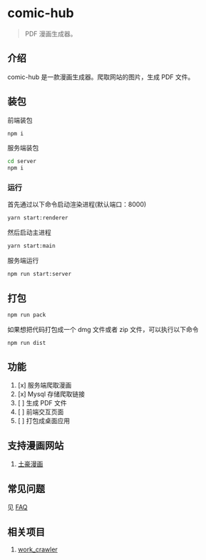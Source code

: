 # comic-hub

> PDF 漫画生成器。

## 介绍

comic-hub 是一款漫画生成器。爬取网站的图片，生成 PDF 文件。

## 装包

前端装包

```bash
npm i
```

服务端装包

```bash
cd server
npm i
```

### 运行

首先通过以下命令启动渲染进程(默认端口：8000)

```bash
yarn start:renderer
```

然后启动主进程

```bash
yarn start:main
```

服务端运行

```bash
npm run start:server
```

## 打包

```bash
npm run pack
```

如果想把代码打包成一个 dmg 文件或者 zip 文件，可以执行以下命令

```bash
npm run dist
```

## 功能

1. [x] 服务端爬取漫画
2. [x] Mysql 存储爬取链接
3. [ ] 生成 PDF 文件
4. [ ] 前端交互页面
5. [ ] 打包成桌面应用

## 支持漫画网站

1. [土豪漫画](https://www.manhuagui.com)

## 常见问题

见 [FAQ](./docs/faq.md)

## 相关项目

1. [work_crawler](https://github.com/kanasimi/work_crawler)
